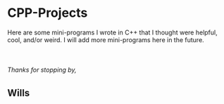 # CPP-Projects

Here are some mini-programs I wrote in C++ that I thought were helpful, cool, and/or weird. I will add more mini-programs here in the future.

<br />

###### Thanks for stopping by,
## Wills
